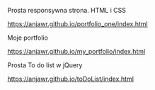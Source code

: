 Prosta responsywna strona. HTML i CSS

https://anjawr.github.io/portfolio_one/index.html

Moje portfolio

https://anjawr.github.io/my_portfolio/index.html

Prosta To do list w jQuery

https://anjawr.github.io/toDoList/index.html
